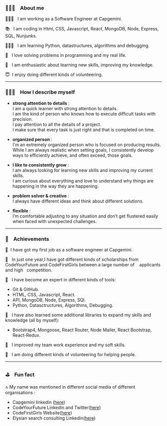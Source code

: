 ### 🕵🏻‍♀️ &nbsp;&nbsp; About me 


👩🏼‍💻 &nbsp;&nbsp;I am working as a Software Engineer at Capgemini. 

📚 &nbsp;&nbsp;I am coding in Html, CSS, Javascript, React, MongoDB, Node, Express, SQL, Nunjunks.

👩🏼‍🎓 &nbsp;&nbsp;I am learning Python, datastructures, algorithms and debugging.

🐛 &nbsp;&nbsp;I love solving problems in programming and my real life.

🥰 &nbsp;&nbsp;I am enthusiastic about learning new skills, improving my knowledge.

😇&nbsp;&nbsp;I enjoy doing different kinds of volunteering.


<hr>

### 👩🏼‍💻  &nbsp;&nbsp; How I describe myself 

- <strong> strong attention to details </strong>: <br>
     I am a quick learner with strong attention to details.<br>
     I am the kind of person who knows how to execute difficult tasks with  precision.<br> 
     I pay attention to all the details of a project.<br> 
     I make sure that every task is just right and that is completed on time.<br>
     
- <strong> organized person </strong>: <br>
     I'm an extremely organized person who is focused on producing results.<br>
     While I am always realistic when setting goals, I consistently develop ways to efficiently achieve, and often exceed, those goals.

- <strong> I like to consistently grow </strong>: <br>
     I am always looking for learning new skills and improving my current skills.<br>
     I am curious about everything and love to understand why things are happening in the way they are happening.

- <strong> problem solver & creative </strong>: <br>
    I always have different ideas and think about different solutions.  
 
- <strong> flexible </strong> : <br>
   I’m comfortable adjusting to any situation and don’t get flustered easily when faced with unexpected challenges. 
   
<hr>
        
### 🏅  &nbsp;&nbsp; Achievements       

 🥇&nbsp;&nbsp;I have got my first job as a software engineer at Capgemini.

 🥇&nbsp;&nbsp; In just one year,I have got different kinds of scholarships from CodeYourFuture and CodeFirstGirls between a large number of &nbsp;&nbsp; applicants and high &nbsp; competition.

🥇&nbsp;&nbsp; I have become an expert in different kinds of tools:
 - Git & GitHub.
 - HTML, CSS, Javascript, React.
 - API, MongoDB, Node, Express, SQl.
 - Python, Datasctructures, Algorithms, Debugging.
 
🏅&nbsp;&nbsp; I have also learned some additional libraries to expand my skills and knowledge (all by myself):
 
 - Bootstrap4, Mongoose, React Router, Node Mailer, React Bootstrap, React-Redux.

🥇&nbsp;&nbsp; I improved my team work experience and my soft skills.

🥇&nbsp;&nbsp; I am doing different kinds of volunteering for helping people.

<hr>

### ⛳️ &nbsp;&nbsp;  Fun fact

   🔝 My name was mentioned in different social media of different organisations :  
   - Capgemini linkedin ([here](https://www.linkedin.com/posts/capgemini_techforgood-codeyourfuture-diversityintech-activity-6772203530703925248-hmhW)) 
   - CodeYourFuture Linkedin and Twitter([here](https://www.linkedin.com/posts/codeyourfuture_techforgood-codeyourfuture-diversityintech-activity-6769592600379834368-oIn1))
   - CodeFirstGirls Website([here](https://codefirstgirls.org.uk/courses/))
   - Elysian search consulting Linkedin([here](https://www.linkedin.com/posts/elysian-search-consulting_techforgood-codeyourfuture-diversityintech-activity-6774044513368322048-3SPc))

<!--
**ellietms/ellietms** is a ✨ _special_ ✨ repository because its `README.md` (this file) appears on your GitHub profile.

Here are some ideas to get you started:

- 🔭 I’m currently working on ...
- 🌱 I’m currently learning ...
- 👯 I’m looking to collaborate on ...
- 🤔 I’m looking for help with ...
- 💬 Ask me about ...
- 📫 How to reach me: ...
- 😄 Pronouns: ...
- ⚡ Fun fact: ...
-->
